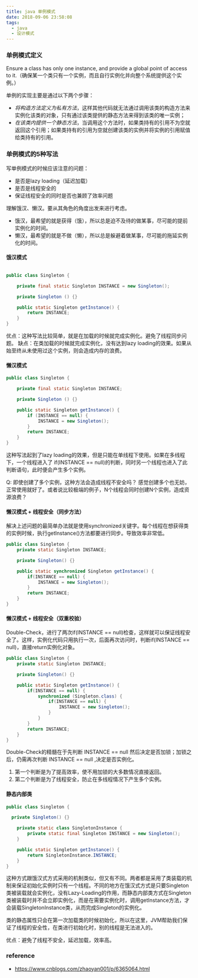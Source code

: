 ```yaml
---
title: java 单例模式
date: 2018-09-06 23:58:08
tags:
  - java
  - 设计模式
---
```


### 单例模式定义

Ensure a class has only one instance, and provide a global point of access to it.（确保某一个类只有一个实例，而且自行实例化并向整个系统提供这个实例。）

单例的实现主要是通过以下两个步骤：

* *将构造方法定义为私有方法*，这样其他代码就无法通过调用该类的构造方法来实例化该类的对象，只有通过该类提供的静态方法来得到该类的唯一实例；
* *在该类内提供一个静态方法*，当调用这个方法时，如果类持有的引用不为空就返回这个引用；如果类持有的引用为空就创建该类的实例并将实例的引用赋值给类持有的引用。


### 单例模式的5种写法

写单例模式的时候应该注意的问题：
* 是否是lazy loading（延迟加载）
* 是否是线程安全的
* 保证线程安全的同时是否也兼顾了效率问题

理解饿汉、懒汉。要从其角色的角度出发来进行考虑。
* 饿汉，最希望的就是获得（饿），所以总是迫不及待的做某事，尽可能的提前实例化的时间。
* 懒汉，最希望的就是不做（懒），所以总是躲避着做某事，尽可能的拖延实例化的时间。

#### 饿汉模式

```java

public class Singleton {

    private final static Singleton INSTANCE = new Singleton();

    private Singleton () {}

    public static Singleton getInstance() {
        return INSTANCE;
    }
}

```

优点：这种写法比较简单，就是在加载的时候就完成实例化。避免了线程同步问题。
缺点：在类加载的时候就完成实例化，没有达到lazy loading的效果。如果从始至终从未使用过这个实例，则会造成内存的浪费。


#### 懒汉模式

```java
public class Singleton {

    private final static Singleton INSTANCE;

    private Singleton () {}

    public static Singleton getInstance() {
        if (INSTANCE == null) {
            INSTANCE = new Singleton();
        }
        return INSTANCE;
    }
}

```

这种写法起到了lazy loading的效果，但是只能在单线程下使用。如果在多线程下，一个线程进入了 if(INSTANCE == null)的判断，同时另一个线程也进入了此判断语句，此时便会产生多个实例。

Q: 即使创建了多个实例，这种方法会造成线程不安全吗？ 感觉创建多个也无妨，正常使用就好了。或者说比较极端的例子，N个线程会同时创建N个实例，造成资源浪费？

#### 懒汉模式 + 线程安全（同步方法）

解决上述问题的最简单办法就是使用synchronized关键字。每个线程在想获得类的实例时候，执行getInstance()方法都要进行同步。导致效率非常低。


```java
public class Singleton {
    private static Singleton INSTANCE;

    private Singleton() {}

    public static synchronized Singleton getInstance() {
        if(INSTANCE == null) {
            INSTANCE = new Singleton();
        }
        return INSTANCE;
    }  
}
```


#### 懒汉模式 + 线程安全（双重校验）

Double-Check，进行了两次if(INSTANCE == null)检查，这样就可以保证线程安全了。这样，实例化代码只用执行一次，后面再次访问时，判断if(INSTANCE == null)，直接return实例化对象。

```java
public class Singleton {
    private static Singleton INSTANCE;

    private Singleton() {}

    public static Singleton getInstance() {
        if(INSTANCE == null) {
            synchronized (Singleton.class) {
                if(INSTANCE == null) {
                    INSTANCE = new Singleton();
                }
            }
        }
        return INSTANCE;
    }  
}
```

Double-Check的精髓在于先判断 INSTANCE == null 然后决定是否加锁；加锁之后，仍需再次判断 INSTANCE == null ,决定是否实例化。

1. 第一个判断是为了提高效率，使不用加锁的大多数情况直接返回。
2. 第二个判断是为了线程安全，防止在多线程情况下产生多个实例。

#### 静态内部类

```java
public class Singleton {

  private Singleton() {}

    private static class SingletonInstance {
        private static final Singleton INSTANCE = new Singleton();
    }

    public static Singleton getInstance() {
        return SingletonInstance.INSTANCE;
    }
}
```

这种方式跟饿汉式方式采用的机制类似，但又有不同。两者都是采用了类装载的机制来保证初始化实例时只有一个线程。不同的地方在饿汉式方式是只要Singleton类被装载就会实例化，没有Lazy-Loading的作用，而静态内部类方式在Singleton类被装载时并不会立即实例化，而是在需要实例化时，调用getInstance方法，才会装载SingletonInstance类，从而完成Singleton的实例化。

类的静态属性只会在第一次加载类的时候初始化，所以在这里，JVM帮助我们保证了线程的安全性，在类进行初始化时，别的线程是无法进入的。

优点：避免了线程不安全，延迟加载，效率高。

### reference

* https://www.cnblogs.com/zhaoyan001/p/6365064.html

